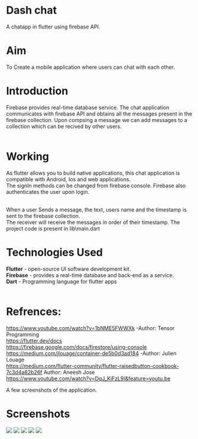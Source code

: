 # Dash chat 
A chatapp in flutter using firebase API.
# Aim
To Create a mobile application where users can chat with each other.
# Introduction
Firebase provides real-time database service. The chat application communicates with firebase API and obtains all the messages present in the firebase collection. Upon compsing a message we can add messages to a collection which can be recived by other users.
<br><br>

# Working
As flutter allows you to build native applications, this chat application is compatible with Android, Ios and web applications.<br>
The signIn methods can be changed from firebase console. Firebase also authenticates the user upon login.<br><br>

When a user Sends a message, the text, users name and the timestamp is sent to the firebase collection. <br>
The receiver will receive the messages in order of their timestamp. 
The project code is present in lib\main.dart

# Technologies Used<br>
**Flutter** - open-source UI software development kit.<br>
**Firebase** - provides a real-time database and back-end as a service.<br>
**Dart** - Programming language for flutter apps
<br><br>
# Refrences:<br>
https://www.youtube.com/watch?v=1bNME5FWWXk -Author: Tensor Programming<br>
https://flutter.dev/docs<br>
https://firebase.google.com/docs/firestore/using-console<br>
https://medium.com/jlouage/container-de5b0d3ad184 -Author: Julien Louage<br>
https://medium.com/flutter-community/flutter-raisedbutton-cookbook-7c3d4a82b26f Author: Aneesh Jose<br>
https://www.youtube.com/watch?v=DqJ_KjFzL9I&feature=youtu.be<br>

A few screenshots of the application.
# Screenshots
![](https://github.com/RyanDC1/Chat-Application/blob/master/Screenshots/1.jpg)     ![](https://github.com/RyanDC1/Chat-Application/blob/master/Screenshots/2.jpg)
    ![](https://github.com/RyanDC1/Chat-Application/blob/master/Screenshots/3.jpg)   ![](https://github.com/RyanDC1/Chat-Application/blob/master/Screenshots/4.jpg)
       ![](https://github.com/RyanDC1/Chat-Application/blob/master/Screenshots/5.jpg)
